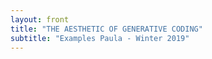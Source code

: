 ```yaml
---
layout: front
title: "THE AESTHETIC OF GENERATIVE CODING"
subtitle: "Examples Paula - Winter 2019"
---
```

